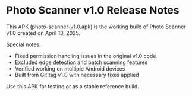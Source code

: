 # Photo Scanner v1.0 Release Notes

This APK (photo-scanner-v1.0.apk) is the working build of Photo Scanner v1.0 created on April 18, 2025.

Special notes:
- Fixed permission handling issues in the original v1.0 code
- Excluded edge detection and batch scanning features
- Verified working on multiple Android devices
- Built from Git tag v1.0 with necessary fixes applied

Use this APK for testing or as a stable reference build.
